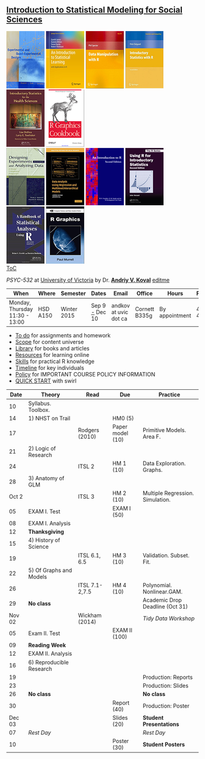 [Introduction to Statistical Modeling  for Social Sciences](https://github.com/andkov/psy532/blob/master/README.md) 
---

[![Shadish](./materials/texts/images/shadish.png)](./materials/texts/toc/core_SCC_toc.pdf) [![James](./materials/texts/images/james.png)](./materials/texts/toc/model_JWHT_toc.pdf) [![Spector](./materials/texts/images/spector.png)](./materials/texts/toc/R_Spector_toc.pdf) [![Dalgaard](./materials/texts/images/dalgaard.png)](./materials/texts/toc/stat_Dalgaard_toc.pdf) [![Deshea](./materials/texts/images/deshea.png)](./materials/texts/toc/) [![R Cookbook](./materials/texts/images/chang.png)](./materials/texts/toc/graph_Chang_toc.pdf)   
[![Maxwell & Delaney](./materials/texts/images/maxwell.png)](./materials/texts/toc/core_MD_toc.pdf) [![Gelman & Hill](./materials/texts/images/gelman.png)](./materials/texts/toc/model_GH_toc.pdf) [![Venables](./materials/texts/images/venables.png)](./materials/texts/toc/R_Venables_toc.pdf)  [![Verzani](./materials/texts/images/verzani.png)](./materials/texts/toc/stat_Verzani_toc.pdf) [![Everitt](./materials/texts/images/everitt.png)](./materials/texts/toc/stat_EH_toc.pdf) [![Murrell](./materials/texts/images/murrell.png)](./materials/texts/toc/graph_Murrell_toc.pdf)   
[ToC](https://github.com/andkov/psy532/raw/master/materials/texts/toc/toc.pdf)

*PSYC-532* at [University of Victoria](http://www.uvic.ca/socialsciences/psychology/)  by Dr. **[Andriy V. Koval](https://github.com/andkov)** [editme](https://github.com/andkov/psy532/edit/master/README.md) 

| When  | Where  | Semester  | Dates  | Email   |Office   | Hours | Phone  |
|---|---|---|---|---|---|---|---|
| Monday, Thursday    11:30 - 13:00   | HSD A150    | Winter 2015   | Sep 9 [-](https://github.com/andkov/psy532/edit/gh-pages/index.md) Dec 10  |andkov at uvic dot ca |Cornett B335g|   By appointment  | 472-4864  |

- [To do](./todo.md) for assignments and homework
- [Scope](./materials/scope.md) for content universe
- [Library](./library.md) for books and articles  
- [Resources](./resources.md) for learning online  
- [Skills](./skills.md) for practical R knowledge
- [Timeline](./materials/people/timeline.md) for key individuals  
- [Policy](./policy.md) for IMPORTANT COURSE POLICY INFORMATION 
- [QUICK START](./materials/swirl/quickstart.md) with swirl


Date  | Theory                   | Read           |Due              | Practice
------|--------------------------|----------------|-----------------|---------|
10    |Syllabus. Toolbox.        |                |                 |         |   
14    |1) NHST on Trail          |                |HM0         (5)  |         |   
17    |                          |Rodgers (2010)  |Paper model (10) |Primitive Models. Area F.|   
21    |2) Logic of Research      |                |                 |  | 
24    |                          | ITSL 2         |HM 1        (10) |Data Exploration. Graphs.  |   
28    |3) Anatomy of GLM         |                |                 |  |     	
Oct 2 |                          |ITSL 3          |HM 2        (10) |Multiple Regression. Simulation.  |   
05    |EXAM I. Test              |                |EXAM I      (50) |  |     
08    |EXAM I. Analysis          |                |                 |  |     	
12    |**Thanksgiving**          |                |                 |  |    
15    |4) History of Science     |                |                 |  |
19    |                          | ITSL 6.1, 6.5  |HM 3        (10) |Validation. Subset. Fit.  |   
22    |5) Of Graphs and Models   |             |                 |  |    
26    |                          |ITSL 7.1-2,7.5    |HM 4        (10) |Polynomial. Nonlinear.GAM.  | 
29    |**No class**              |                |                 |Academic Drop Deadline (Oct 31)  | 
Nov 02|                          |Wickham (2014)  |                 |*Tidy Data Workshop*   |      	
05    |Exam II. Test             |                |EXAM II     (100)|  |   
09    |**Reading Week**          |                |                 |  |   
12    |EXAM II. Analysis         |                |                 |  |   
16    |6) Reproducible Research|            |                 |  |   
19    |                          |                |                 |Production: Reports     
23    |                          |                |                 |Production: Slides  |   
26    |**No class**              |                |                 |  **No class** |   
30    |                          |                |Report       (40)|Production: Poster  |   
Dec 03|                          |                |Slides       (20)|**Student Presentations**  |   
07    |*Rest Day*               |                |                 |*Rest Day*   |   
10    |                         |                |Poster       (30)|**Student Posters**   |   


